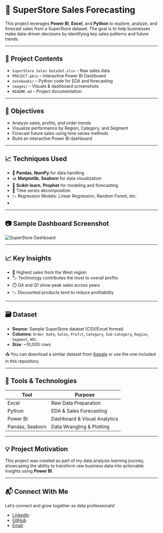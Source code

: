# 🛒 SuperStore Sales Forecasting

This project leverages **Power BI**, **Excel**, and **Python** to explore, analyze, and forecast sales from a SuperStore dataset. The goal is to help businesses make data-driven decisions by identifying key sales patterns and future trends.

---

## 📁 Project Contents

- `SuperStore Sales DataSet.xlsx` – Raw sales data
- `PROJECT.pbix` – Interactive Power BI Dashboard
- `notebooks/` – Python code for EDA and forecasting
- `images/` – Visuals & dashboard screenshots
- `README.md` – Project documentation

---

## 🎯 Objectives

- Analyze sales, profits, and order trends
- Visualize performance by Region, Category, and Segment
- Forecast future sales using time series methods
- Build an interactive Power BI dashboard

---

## 📈 Techniques Used

- 🐼 **Pandas**, **NumPy** for data handling  
- 📊 **Matplotlib**, **Seaborn** for data visualization  
- 🤖 **Scikit-learn**, **Prophet** for modeling and forecasting  
- 🧮 Time series decomposition  
- 📉 Regression Models: Linear Regression, Random Forest, etc.
-  
---
## 📷 Sample Dashboard Screenshot

![SuperStore Dashboard](<img width="634" height="354" alt="SuperStore Sales Forecast Dashboard " src="https://github.com/user-attachments/assets/2f7c4051-804e-4026-a93c-fd0ed280d411" />)

---

## 📈 Key Insights

- 📍 Highest sales from the West region  
- 🏷️ Technology contributes the most to overall profits  
- ⏱️ Q4 and Q1 show peak sales across years  
- 📉 Discounted products tend to reduce profitability

---


## 🗃️ Dataset

- **Source**: Sample SuperStore dataset (CSV/Excel format)  
- **Columns**: `Order Date`, `Sales`, `Profit`, `Category`, `Sub-Category`, `Region`, `Segment`, etc.  
- **Size**: ~10,000 rows  

📥 You can download a similar dataset from [Kaggle](https://www.kaggle.com/) or use the one included in this repository.

---

## 🧰 Tools & Technologies

| Tool         | Purpose                       |
|--------------|-------------------------------|
| Excel        | Raw Data Preparation          |
| Python       | EDA & Sales Forecasting       |
| Power BI     | Dashboard & Visual Analytics  |
| Pandas, Seaborn | Data Wrangling & Plotting |

---

## 💡 Project Motivation

This project was created as part of my data analysis learning journey, showcasing the ability to transform raw business data into actionable insights using **Power BI**.

---

## 📬 Connect With Me

Let’s connect and grow together as data professionals!

- [LinkedIn](https://www.linkedin.com/in/chaitalimali/)  
- [GitHub](https://github.com/Chaitali-mali/SuperStore-Sales-Forecast)
- [Email](chaitalimali902@gmail.com)
